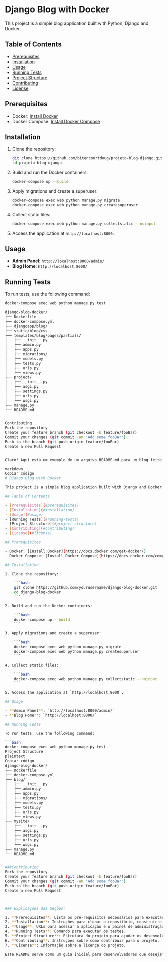 # Django Blog with Docker

This project is a simple blog application built with Python, Django and Docker.

## Table of Contents

- [Prerequisites](#prerequisites)
- [Installation](#installation)
- [Usage](#usage)
- [Running Tests](#running-tests)
- [Project Structure](#project-structure)
- [Contributing](#contributing)
- [License](#license)

## Prerequisites

- Docker: [Install Docker](https://docs.docker.com/get-docker/)
- Docker Compose: [Install Docker Compose](https://docs.docker.com/compose/install/)

## Installation

1. Clone the repository:

    ```bash
    git clone https://github.com/bitencourtdoug/projeto-blog-django.git
    cd projeto-blog-django
    ```

2. Build and run the Docker containers:

    ```bash
    docker-compose up --build
    ```

3. Apply migrations and create a superuser:

    ```bash
    docker-compose exec web python manage.py migrate
    docker-compose exec web python manage.py createsuperuser
    ```

4. Collect static files:

    ```bash
    docker-compose exec web python manage.py collectstatic --noinput
    ```

5. Access the application at `http://localhost:8000`.

## Usage

- **Admin Panel**: `http://localhost:8000/admin/`
- **Blog Home**: `http://localhost:8000/`

## Running Tests

To run tests, use the following command:

```bash
docker-compose exec web python manage.py test

django-blog-docker/
├── Dockerfile
├── docker-compose.yml
├── djangoapp/blog/
├── static/blog/css
├── templates/blog/pages/partials/
│   ├── __init__.py
│   ├── admin.py
│   ├── apps.py
│   ├── migrations/
│   ├── models.py
│   ├── tests.py
│   ├── urls.py
│   └── views.py
├── project/
│   ├── __init__.py
│   ├── asgi.py
│   ├── settings.py
│   ├── urls.py
│   └── wsgi.py
├── manage.py
└── README.md


Contributing
Fork the repository
Create your feature branch (git checkout -b feature/fooBar)
Commit your changes (git commit -am 'Add some fooBar')
Push to the branch (git push origin feature/fooBar)
Create a new Pull Request


Claro! Aqui está um exemplo de um arquivo README.md para um blog feito com Python e Django, utilizando Docker:

markdown
Copiar código
# Django Blog with Docker

This project is a simple blog application built with Django and Docker.

## Table of Contents

- [Prerequisites](#prerequisites)
- [Installation](#installation)
- [Usage](#usage)
- [Running Tests](#running-tests)
- [Project Structure](#project-structure)
- [Contributing](#contributing)
- [License](#license)

## Prerequisites

- Docker: [Install Docker](https://docs.docker.com/get-docker/)
- Docker Compose: [Install Docker Compose](https://docs.docker.com/compose/install/)

## Installation

1. Clone the repository:

    ```bash
    git clone https://github.com/yourusername/django-blog-docker.git
    cd django-blog-docker
    ```

2. Build and run the Docker containers:

    ```bash
    docker-compose up --build
    ```

3. Apply migrations and create a superuser:

    ```bash
    docker-compose exec web python manage.py migrate
    docker-compose exec web python manage.py createsuperuser
    ```

4. Collect static files:

    ```bash
    docker-compose exec web python manage.py collectstatic --noinput
    ```

5. Access the application at `http://localhost:8000`.

## Usage

- **Admin Panel**: `http://localhost:8000/admin/`
- **Blog Home**: `http://localhost:8000/`

## Running Tests

To run tests, use the following command:

```bash
docker-compose exec web python manage.py test
Project Structure
plaintext
Copiar código
django-blog-docker/
├── Dockerfile
├── docker-compose.yml
├── blog/
│   ├── __init__.py
│   ├── admin.py
│   ├── apps.py
│   ├── migrations/
│   ├── models.py
│   ├── tests.py
│   ├── urls.py
│   └── views.py
├── mysite/
│   ├── __init__.py
│   ├── asgi.py
│   ├── settings.py
│   ├── urls.py
│   └── wsgi.py
├── manage.py
└── README.md


###Contributing
Fork the repository
Create your feature branch (git checkout -b feature/fooBar)
Commit your changes (git commit -am 'Add some fooBar')
Push to the branch (git push origin feature/fooBar)
Create a new Pull Request



### Explicações das Seções:

1. **Prerequisites**: Lista os pré-requisitos necessários para executar o projeto.
2. **Installation**: Instruções para clonar o repositório, construir e executar os contêineres Docker, aplicar migrações e criar um superusuário.
3. **Usage**: URLs para acessar a aplicação e o painel de administração.
4. **Running Tests**: Comando para executar os testes.
5. **Project Structure**: Estrutura do projeto para ajudar os desenvolvedores a se orientarem no código.
6. **Contributing**: Instruções sobre como contribuir para o projeto.
7. **License**: Informação sobre a licença do projeto.

Este README serve como um guia inicial para desenvolvedores que desejam entender, instalar e contribuir para o projeto.
